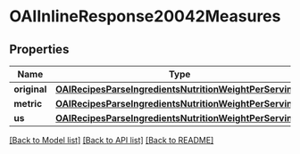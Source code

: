 # OAIInlineResponse20042Measures

## Properties
Name | Type | Description | Notes
------------ | ------------- | ------------- | -------------
**original** | [**OAIRecipesParseIngredientsNutritionWeightPerServing***](OAIRecipesParseIngredientsNutritionWeightPerServing.md) |  | 
**metric** | [**OAIRecipesParseIngredientsNutritionWeightPerServing***](OAIRecipesParseIngredientsNutritionWeightPerServing.md) |  | 
**us** | [**OAIRecipesParseIngredientsNutritionWeightPerServing***](OAIRecipesParseIngredientsNutritionWeightPerServing.md) |  | 

[[Back to Model list]](../README.md#documentation-for-models) [[Back to API list]](../README.md#documentation-for-api-endpoints) [[Back to README]](../README.md)


